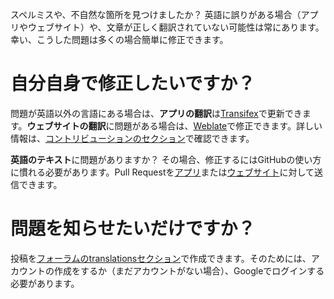 スペルミスや、不自然な箇所を見つけましたか？ 英語に誤りがある場合（アプリやウェブサイト）や、文章が正しく翻訳されていない可能性は常にあります。幸い、こうした問題は多くの場合簡単に修正できます。

# 自分自身で修正したいですか？

問題が英語以外の言語にある場合は、**アプリの翻訳**は[Transifex](https://www.transifex.com/antennapod/antennapod/core-values/)で更新できます。**ウェブサイトの翻訳**に問題がある場合は、[Weblate](https://hosted.weblate.org/projects/antennapod/)で修正できます。詳しい情報は、[コントリビューションのセクション](/contribute/translate)で確認できます。

**英語のテキスト**に問題がありますか？ その場合、修正するにはGitHubの使い方に慣れる必要があります。Pull Requestを[アプリ](https://github.com/AntennaPod/AntennaPod/)または[ウェブサイト](https://github.com/AntennaPod/antennapod.github.io)に対して送信できます。

# 問題を知らせたいだけですか？

投稿を[フォーラムのtranslationsセクション](https://forum.antennapod.org/c/translations/11)で作成できます。そのためには、アカウントの作成をするか（まだアカウントがない場合）、Googleでログインする必要があります。
